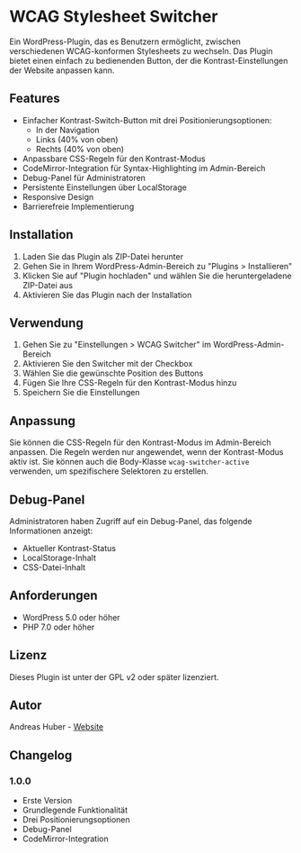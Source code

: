# WCAG Stylesheet Switcher

Ein WordPress-Plugin, das es Benutzern ermöglicht, zwischen verschiedenen WCAG-konformen Stylesheets zu wechseln. Das Plugin bietet einen einfach zu bedienenden Button, der die Kontrast-Einstellungen der Website anpassen kann.

## Features

- Einfacher Kontrast-Switch-Button mit drei Positionierungsoptionen:
  - In der Navigation
  - Links (40% von oben)
  - Rechts (40% von oben)
- Anpassbare CSS-Regeln für den Kontrast-Modus
- CodeMirror-Integration für Syntax-Highlighting im Admin-Bereich
- Debug-Panel für Administratoren
- Persistente Einstellungen über LocalStorage
- Responsive Design
- Barrierefreie Implementierung

## Installation

1. Laden Sie das Plugin als ZIP-Datei herunter
2. Gehen Sie in Ihrem WordPress-Admin-Bereich zu "Plugins > Installieren"
3. Klicken Sie auf "Plugin hochladen" und wählen Sie die heruntergeladene ZIP-Datei aus
4. Aktivieren Sie das Plugin nach der Installation

## Verwendung

1. Gehen Sie zu "Einstellungen > WCAG Switcher" im WordPress-Admin-Bereich
2. Aktivieren Sie den Switcher mit der Checkbox
3. Wählen Sie die gewünschte Position des Buttons
4. Fügen Sie Ihre CSS-Regeln für den Kontrast-Modus hinzu
5. Speichern Sie die Einstellungen

## Anpassung

Sie können die CSS-Regeln für den Kontrast-Modus im Admin-Bereich anpassen. Die Regeln werden nur angewendet, wenn der Kontrast-Modus aktiv ist. Sie können auch die Body-Klasse `wcag-switcher-active` verwenden, um spezifischere Selektoren zu erstellen.

## Debug-Panel

Administratoren haben Zugriff auf ein Debug-Panel, das folgende Informationen anzeigt:
- Aktueller Kontrast-Status
- LocalStorage-Inhalt
- CSS-Datei-Inhalt

## Anforderungen

- WordPress 5.0 oder höher
- PHP 7.0 oder höher

## Lizenz

Dieses Plugin ist unter der GPL v2 oder später lizenziert.

## Autor

Andreas Huber - [Website](https://www.andreas-huber.at)

## Changelog

### 1.0.0
- Erste Version
- Grundlegende Funktionalität
- Drei Positionierungsoptionen
- Debug-Panel
- CodeMirror-Integration 